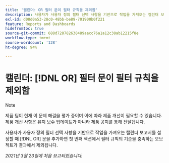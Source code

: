 ```yaml
---
title: '캘린더: OR 필터 문이 필터 규칙을 제외함'
description: 사용자가 사용자 정의 필터 선택 사항을 기반으로 작업을 가져오는 캘린더 보고서를 설정할 때 OR 문을 추가하면 첫 번째 섹션에서 필터 규칙의 기준을 충족하는 오브젝트가 결과에서 제외됩니다.
exl-id: d08d0a53-28c0-48bb-be89-701900b0f221
feature: Reports and Dashboards
hidefromtoc: true
source-git-commit: 688d728782638489aacc76a1a12c38ab12215f8e
workflow-type: tm+mt
source-wordcount: '128'
ht-degree: 94%

---
```


# 캘린더: [!DNL OR] 필터 문이 필터 규칙을 제외함

>[!NOTE]
>
>제품 팀이 현재 이 문제 해결을 평가 중이며 이에 따라 제품 개선이 필요할 수 있습니다. 제품 개선 사항은 유지 보수 업데이트가 아니라 제품 공지를 통해 전달됩니다.

사용자가 사용자 정의 필터 선택 사항을 기반으로 작업을 가져오는 캘린더 보고서를 설정할 때 [!DNL OR] 문을 추가하면 첫 번째 섹션에서 필터 규칙의 기준을 충족하는 오브젝트가 결과에서 제외됩니다.

_2021년 3월 23일에 처음 보고되었습니다._
